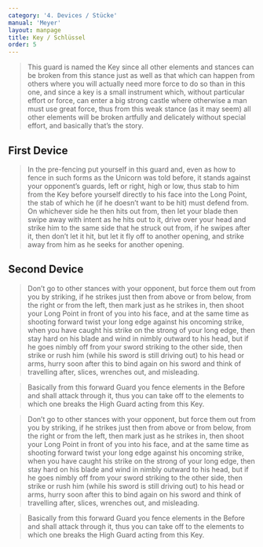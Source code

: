 ```yaml
---
category: '4. Devices / Stücke'
manual: 'Meyer'
layout: manpage
title: Key / Schlüssel
order: 5
---
```


> This guard is named the Key since all other elements and stances can be broken from this stance just as well as that which can happen from others where you will actually need more force to do so than in this one, and since a key is a small instrument which, without particular effort or force, can enter a big strong castle where otherwise a man must use great force, thus from this weak stance (as it may seem) all other elements will be broken artfully and delicately without special effort, and basically that’s the story.

## First Device

> In the pre-fencing put yourself in this guard and, even as how to fence in such forms as the Unicorn was told before, it stands against your opponent’s guards, left or right, high or low, thus stab to him from the Key before yourself directly to his face into the Long Point, the stab of which he (if he doesn’t want to be hit) must defend from. On whichever side he then hits out from, then let your blade then swipe away with intent as he hits out to it, drive over your head and strike him to the same side that he struck out from, if he swipes after it, then don’t let it hit, but let it fly off to another opening, and strike away from him as he seeks for another opening.


## Second Device

> Don’t go to other stances with your opponent, but force them out from you by striking, if he strikes just then from above or from below, from the right or from the left, then mark just as he strikes in, then shoot your Long Point in front of you into his face, and at the same time as shooting forward twist your long edge against his oncoming strike, when you have caught his strike on the strong of your long edge, then stay hard on his blade and wind in nimbly outward to his head, but if he goes nimbly off from your sword striking to the other side, then strike or rush him (while his sword is still driving out) to his head or arms, hurry soon after this to bind again on his sword and think of travelling after, slices, wrenches out, and misleading.

> Basically from this forward Guard you fence elements in the Before and shall attack through it, thus you can take off to the elements to which one breaks the High Guard acting from this Key.

> Don’t go to other stances with your opponent, but force them out from you by striking, if he strikes just then from above or from below, from the right or from the left, then mark just as he strikes in, then shoot your Long Point in front of you into his face, and at the same time as shooting forward twist your long edge against his oncoming strike, when you have caught his strike on the strong of your long edge, then stay hard on his blade and wind in nimbly outward to his head, but if he goes nimbly off from your sword striking to the other side, then strike or rush him (while his sword is still driving out) to his head or arms, hurry soon after this to bind again on his sword and think of travelling after, slices, wrenches out, and misleading.

> Basically from this forward Guard you fence elements in the Before and shall attack through it, thus you can take off to the elements to which one breaks the High Guard acting from this Key.